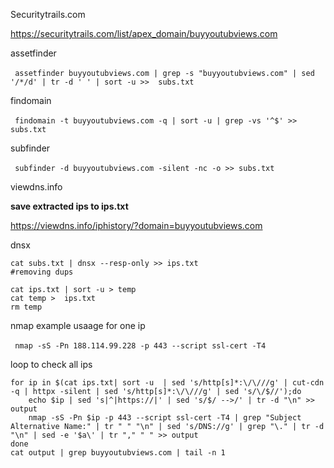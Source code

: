 Securitytrails.com​

<a>https://securitytrails.com/list/apex_domain/buyyoutubviews.com</a>



assetfinder

‍‍```
assetfinder buyyoutubviews.com | grep -s "buyyoutubviews.com" | sed '/*/d' | tr -d ' ' | sort -u >>  subs.txt
‍‍```



findomain

‍‍```
findomain -t buyyoutubviews.com​​ -q | sort -u | grep -vs '^$' >> subs.txt
‍‍```



subfinder

‍‍```
subfinder -d buyyoutubviews.com​ -silent -nc -o >> subs.txt
‍‍```




viewdns.info

<b>save extracted ips to ips.txt</b>

<a>https://viewdns.info/iphistory/?domain=buyyoutubviews.com</a>



dnsx
```
cat subs.txt | dnsx --resp-only​ >> ips.txt
#removing dups

cat ips.txt | sort -u > temp
cat temp >  ips.txt
rm temp
```



nmap
example usaage for one ip

‍‍```
nmap -sS -Pn 188.114.99.228 -p 443 --script ssl-cert -T4
‍‍```


loop to check all ips
```
for ip in $(cat ips.txt| sort -u  | sed 's/http[s]*:\/\///g' | cut-cdn -q | httpx -silent | sed 's/http[s]*:\/\///g' | sed 's/\/$//');do
    echo $ip | sed 's|^|https://|' | sed 's/$/ -->/' | tr -d "\n" >> output
    nmap -sS -Pn $ip -p 443 --script ssl-cert -T4 | grep "Subject Alternative Name:" | tr " " "\n" | sed 's/DNS://g' | grep "\." | tr -d "\n" | sed -e '$a\' | tr "," " " >> output
done
cat output | grep buyyoutubviews.com | tail -n 1
```

